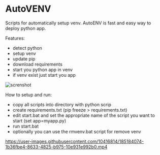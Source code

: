 # AutoVENV
Scripts for automatically setup venv. AutoENV is fast and easy way to deploy python app.

Features:
- detect python
- setup venv
- update pip
- download requirements
- start you python app in venv
- if venv exist just start you app

<img src="https://github.com/morgor/AutoVENV/blob/main/screenshot.png" alt="screnshot">

How to setup and run:
- copy all scripts into directory with python scrip
- create requirements.txt (pip freeze > requirements.txt)
- edit start.bat and set the appropriate name of the script you want to start (set app=myapp.py)
- run start.bat
- optionally you can use the rmvenv.bat script for remove venv

https://user-images.githubusercontent.com/10416814/185184074-1b36fbe4-8633-4825-b975-10e931e992b0.mp4
